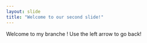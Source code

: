 ```yaml
---
layout: slide
title: "Welcome to our second slide!"
---
```

Welcome to my branche !
Use the left arrow to go back!

